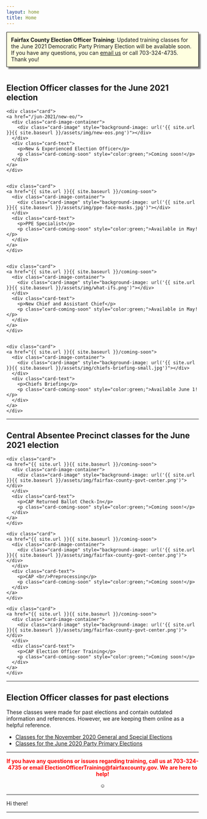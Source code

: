 ```yaml
---
layout: home
title: Home
---
```


<div class="homepage-intro animate__animated animate__pulse" style="margin:1em auto; display:none;">
    Welcome to the Election Officer Training website!
</div>

<p style="
    background: lightyellow;
    padding: 0.8em;
    box-shadow: 5px 5px 3px grey;
    border-radius: 1px;
    border: 1px solid black;
    margin-bottom: 3em;
"><strong>Fairfax County Election Officer Training</strong>: Updated training classes for the June 2021 Democratic Party Primary Election will be available soon. If you have any questions, you can <a href="mailto:ElectionOfficerTraining@fairfaxcounty.gov">email us</a> or call 703-324-4735. Thank you!</p>

<h2>Election Officer classes for the June 2021 election</h2>

<div class="cards">

    <div class="card">
    <a href="/jun-2021/new-eo/">
      <div class="card-image-container">
        <div class="card-image" style="background-image: url('{{ site.url }}{{ site.baseurl }}/assets/img/new-eos.png')"></div>
      </div>
      <div class="card-text">
        <p>New & Experienced Election Officer</p>
        <p class="card-coming-soon" style="color:green;">Coming soon!</p>
      </div>
    </a>
    </div>


    <div class="card">
    <a href="{{ site.url }}{{ site.baseurl }}/coming-soon">
      <div class="card-image-container">
        <div class="card-image" style="background-image: url('{{ site.url }}{{ site.baseurl }}/assets/img/ppe-face-masks.jpg')"></div>
      </div>
      <div class="card-text">
        <p>PPE Specialist</p>
        <p class="card-coming-soon" style="color:green;">Available in May!</p>
      </div>
    </a>
    </div>


    <div class="card">
    <a href="{{ site.url }}{{ site.baseurl }}/coming-soon">
      <div class="card-image-container">
        <div class="card-image" style="background-image: url('{{ site.url }}{{ site.baseurl }}/assets/img/what-ifs.png')"></div>
      </div>
      <div class="card-text">
        <p>New Chief and Assistant Chief</p>
        <p class="card-coming-soon" style="color:green;">Available in May!</p>
      </div>
    </a>
    </div>


    <div class="card">
    <a href="{{ site.url }}{{ site.baseurl }}/coming-soon">
      <div class="card-image-container">
        <div class="card-image" style="background-image: url('{{ site.url }}{{ site.baseurl }}/assets/img/chiefs-briefing-small.jpg')"></div>
      </div>
      <div class="card-text">
        <p>Chiefs Briefing</p>
        <p class="card-coming-soon" style="color:green;">Available June 1!</p>
      </div>
    </a>
    </div>

</div>

---

<h2>Central Absentee Precinct classes for the June 2021 election</h2>

<div class="cards">

    <div class="card">
    <a href="{{ site.url }}{{ site.baseurl }}/coming-soon">
      <div class="card-image-container">
        <div class="card-image" style="background-image: url('{{ site.url }}{{ site.baseurl }}/assets/img/fairfax-county-govt-center.png')"></div>
      </div>
      <div class="card-text">
        <p>CAP Returned Ballot Check-In</p>
        <p class="card-coming-soon" style="color:green;">Coming soon!</p>
      </div>
    </a>
    </div>

    <div class="card">
    <a href="{{ site.url }}{{ site.baseurl }}/coming-soon">
      <div class="card-image-container">
        <div class="card-image" style="background-image: url('{{ site.url }}{{ site.baseurl }}/assets/img/fairfax-county-govt-center.png')"></div>
      </div>
      <div class="card-text">
        <p>CAP <br/>Preprocessing</p>
        <p class="card-coming-soon" style="color:green;">Coming soon!</p>
      </div>
    </a>
    </div>

    <div class="card">
    <a href="{{ site.url }}{{ site.baseurl }}/coming-soon">
      <div class="card-image-container">
        <div class="card-image" style="background-image: url('{{ site.url }}{{ site.baseurl }}/assets/img/fairfax-county-govt-center.png')"></div>
      </div>
      <div class="card-text">
        <p>CAP Election Officer Training</p>
        <p class="card-coming-soon" style="color:green;">Coming soon!</p>
      </div>
    </a>
    </div>

</div>


---


<h2>Election Officer classes for past elections</h2>

These classes were made for past elections and contain outdated information and references. However, we are keeping them online as a helpful reference.

- [Classes for the November 2020 General and Special Elections]({{site.url}}{{site.baseurl}}/nov-2020)
- [Classes for the June 2020 Party Primary Elections]({{site.url}}{{site.baseurl}}/jun-2020)

---


<p style="text-align: center; font-weight:bold;"><span style="color:#FF0000;">If you have any questions or issues regarding training, call us at 703-324-4735 or
 email ElectionOfficerTraining@fairfaxcounty.gov. We are here to help!</span></p>





<div style="display: flex;justify-content: center;">
    <button onclick="hideDIV()" style="
    background: transparent;
    /* color: transparent; */
    border: 0;
">☺</button>
</div>

<script>
function hideDIV() {
  var x = document.getElementById("hideText");
  if (x.style.display === "none") {
    x.style.display = "block";
  } else {
    x.style.display = "none";
  }
}
</script>

<div id="hideText">

<hr />

Hi there!

<hr />




</div>
